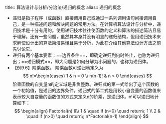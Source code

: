title:: 算法设计与分析/分治法/递归的概念
alias:: 递归的概念

- 递归是指子程序（或函数）直接调用自己或通过一系列调用语句间接调用自己，是一种描述问题和解决问题的常用方法。在计算机算法设计与分析中，递归技术是十分有用的。使用递归技术往往使函数的定义和算法的描述简洁且易于理解。还有一些问题，虽然其本身并没有明显的递归结构，但用递归技术来求解使设计出的算法简洁易懂且易于分析，为此在介绍其他算法设计方法之前先讨论它。
- 递归有两个基本要素：==边界条件==，即确定递归到何时终止，也称为递归出；==递归模式==，即大问题是如何分解为小问题的，也称为递归体。
- 【例9.6】阶乘函数。
  阶乘函数可递归地定义为
  $$
  n!=\begin{cases}
  1 & n = 0 \\
  n(n-1)! & n > 0
  \end{cases}
  $$
  阶乘函数的自变量n的定义域是非负整数。递归式的第一式给出了这个函数的一个初始值，是递归的边界条件。递归式的第二式是用较小自变量的函数值来表示较大自变量的函数值的方式来定义n的阶乘，是递归体。n!可以递归地计算如下：
  $$
  \begin{align}
  Factorial(n) &\\
  1 & \quad if (n=0) \quad return\; 1 \\
  2 & \quad if (n>0) \quad return\; n*Factorial(n-1)
  \end{align}
  $$